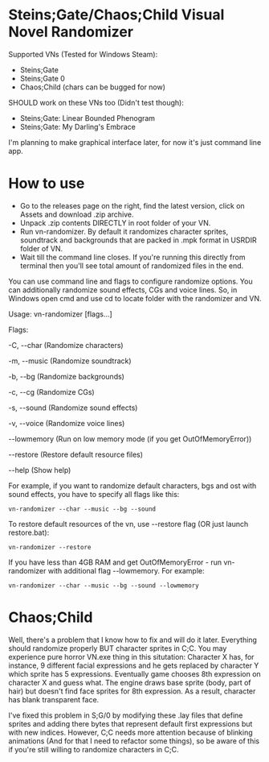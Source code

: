 # Steins;Gate/Chaos;Child Visual Novel Randomizer
Supported VNs (Tested for Windows Steam):
- Steins;Gate
- Steins;Gate 0
- Chaos;Child (chars can be bugged for now)

SHOULD work on these VNs too (Didn't test though):
- Steins;Gate: Linear Bounded Phenogram
- Steins;Gate: My Darling's Embrace

I'm planning to make graphical interface later, for now it's just command line app.

# How to use
- Go to the releases page on the right, find the latest version, click on Assets and download .zip archive. 
- Unpack .zip contents DIRECTLY in root folder of your VN.
- Run vn-randomizer. By default it randomizes character sprites, soundtrack and backgrounds that are packed in .mpk format in USRDIR folder of VN.
- Wait till the command line closes. If you're running this directly from terminal then you'll see total amount of randomized files in the end.

You can use command line and flags to configure randomize options. You can additionally randomize sound effects, CGs and voice lines. So, in Windows open cmd and use cd to locate folder with the randomizer and VN.

Usage: vn-randomizer [flags...]

Flags:

-C, --char (Randomize characters)

-m, --music           (Randomize soundtrack)

-b, --bg              (Randomize backgrounds)

-c, --cg              (Randomize CGs)

-s, --sound           (Randomize sound effects)

-v, --voice           (Randomize voice lines)

--lowmemory           (Run on low memory mode (if you get OutOfMemoryError))

--restore             (Restore default resource files)

--help (Show help)

For example, if you want to randomize default characters, bgs and ost with sound effects, you have to specify all flags like this: 
```
vn-randomizer --char --music --bg --sound
```

To restore default resources of the vn, use --restore flag (OR just launch restore.bat):
```
vn-randomizer --restore
```

If you have less than 4GB RAM and get OutOfMemoryError - run vn-randomizer with additional flag --lowmemory. For example:
```
vn-randomizer --char --music --bg --sound --lowmemory
```

# Chaos;Child
Well, there's a problem that I know how to fix and will do it later. Everything should randomize properly BUT character sprites in C;C. You may experience pure horror VN.exe thing in this situtation: Character X has, for instance, 9 different facial expressions and he gets replaced by character Y which sprite has 5 expressions. Eventually game chooses 8th expression on character X and guess what. The engine draws base sprite (body, part of hair) but doesn't find face sprites for 8th expression. As a result, character has blank transparent face.

I've fixed this problem in S;G/0 by modifying these .lay files that define sprites and adding there bytes that represent default first expressions but with new indices. However, C;C needs more attention because of blinking animations (And for that I need to refactor some things), so be aware of this if you're still willing to randomize characters in C;C.

